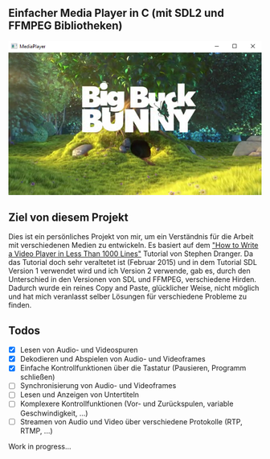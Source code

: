## Einfacher Media Player in C (mit SDL2 und FFMPEG Bibliotheken)

![Bild konnte nicht geladen werden](assets/ScreenShot.png "Screenshot der Andwendung")

## Ziel von diesem Projekt
Dies ist ein persönliches Projekt
von mir, um ein Verständnis für die Arbeit mit verschiedenen Medien
zu entwickeln. Es basiert auf dem ["How to Write a Video Player in Less Than 1000 Lines"](http://www.dranger.com/ffmpeg/) Tutorial von Stephen Dranger. Da das Tutorial doch sehr veraltetet ist (Februar 2015) und in dem Tutorial SDL Version 1 verwendet wird und ich Version 2 verwende, gab es, durch den Unterschied in den Versionen von SDL und FFMPEG, verschiedene Hirden. Dadurch wurde ein reines Copy and Paste, glücklicher Weise, nicht möglich und hat mich veranlasst selber Lösungen für verschiedene Probleme zu finden.

## Todos
- [x] Lesen von Audio- und Videospuren
- [x] Dekodieren und Abspielen von Audio- und Videoframes
- [x] Einfache Kontrollfunktionen über die Tastatur (Pausieren, Programm schließen)
- [ ] Synchronisierung von Audio- und Videoframes
- [ ] Lesen und Anzeigen von Untertiteln
- [ ] Komplexere Kontrollfunktionen (Vor- und Zurückspulen, variable Geschwindigkeit, ...)
- [ ] Streamen von Audio und Video über verschiedene Protokolle (RTP, RTMP, ...)

Work in progress...